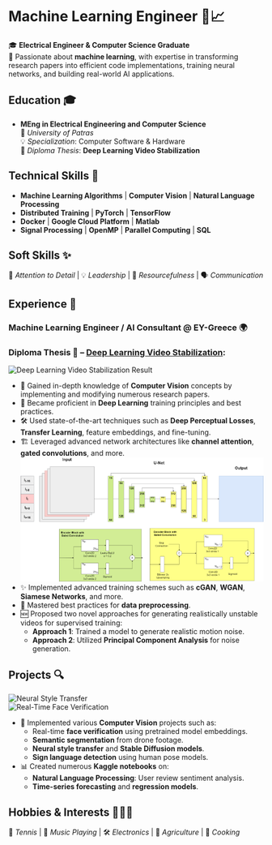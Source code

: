 # **Machine Learning Engineer** 🤖📈  
🎓 **Electrical Engineer & Computer Science Graduate**  
🌟 Passionate about **machine learning**, with expertise in transforming research papers into efficient code implementations, training neural networks, and building real-world AI applications.


## **Education** 🎓  
- **MEng in Electrical Engineering and Computer Science**  
  📍 *University of Patras*  
  💡 *Specialization*: Computer Software & Hardware  
  📝 *Diploma Thesis*: **Deep Learning Video Stabilization**


## **Technical Skills** 🔧
- **Machine Learning Algorithms** | **Computer Vision** | **Natural Language Processing**  
- **Distributed Training** | **PyTorch** | **TensorFlow**  
- **Docker** | **Google Cloud Platform** | **Matlab**  
- **Signal Processing** | **OpenMP** | **Parallel Computing** | **SQL**  


## **Soft Skills** ✨  
🎯 *Attention to Detail* | 💡 *Leadership* | 🔎 *Resourcefulness* | 🗣️ *Communication*


## **Experience** 💼  
### **Machine Learning Engineer / AI Consultant** @ EY-Greece 🌍  


### **Diploma Thesis** 📝 – [Deep Learning Video Stabilization](/assets/thesis.pdf):  
![Deep Learning Video Stabilization Result](/assets/img/stab_result.gif)

- 🧠 Gained in-depth knowledge of **Computer Vision** concepts by implementing and modifying numerous research papers.  
- 🚀 Became proficient in **Deep Learning** training principles and best practices.  
- 🛠️ Used state-of-the-art techniques such as **Deep Perceptual Losses**, **Transfer Learning**, feature embeddings, and fine-tuning.  
- 🏗️ Leveraged advanced network architectures like **channel attention**, **gated convolutions**, and more.  
![DMBVS_UNET Architecture](/assets/img/DMBVS_UNET.png)  
- ✨ Implemented advanced training schemes such as **cGAN**, **WGAN**, **Siamese Networks**, and more.  
- 🧹 Mastered best practices for **data preprocessing**.  
- 🆕 Proposed two novel approaches for generating realistically unstable videos for supervised training:  
  - **Approach 1**: Trained a model to generate realistic motion noise.  
  - **Approach 2**: Utilized **Principal Component Analysis** for noise generation.


## **Projects** 🔍  
![Neural Style Transfer](/assets/img/neural_style.gif)  
![Real-Time Face Verification](/assets/img/faceid.gif)  

- 🎥 Implemented various **Computer Vision** projects such as:  
  - Real-time **face verification** using pretrained model embeddings.  
  - **Semantic segmentation** from drone footage.  
  - **Neural style transfer** and **Stable Diffusion models**.  
  - **Sign language detection** using human pose models.  
- 📊 Created numerous **Kaggle notebooks** on:  
  - **Natural Language Processing**: User review sentiment analysis.  
  - **Time-series forecasting** and **regression models**.


## **Hobbies & Interests** 🎾🎶🔌  
🎾 *Tennis* | 🎹 *Music Playing* | 🛠️ *Electronics* | 🌾 *Agriculture* | 🍳 *Cooking*
